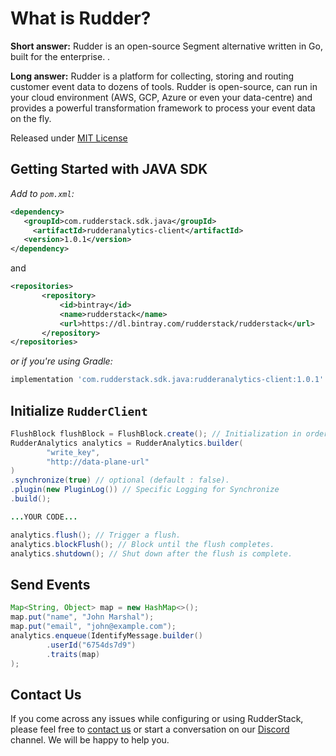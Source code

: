 
# What is Rudder?

**Short answer:**
Rudder is an open-source Segment alternative written in Go, built for the enterprise. .

**Long answer:**
Rudder is a platform for collecting, storing and routing customer event data to dozens of tools. Rudder is open-source, can run in your cloud environment (AWS, GCP, Azure or even your data-centre) and provides a powerful transformation framework to process your event data on the fly.

Released under [MIT License](https://opensource.org/licenses/MIT)

## Getting Started with JAVA SDK

*Add to `pom.xml`:*

```xml
<dependency>
   <groupId>com.rudderstack.sdk.java</groupId>
	 <artifactId>rudderanalytics-client</artifactId>
   <version>1.0.1</version>
</dependency>
```
and
```xml
<repositories>
       <repository>
           <id>bintray</id>
           <name>rudderstack</name>
           <url>https://dl.bintray.com/rudderstack/rudderstack</url>
       </repository>
</repositories>
```

*or if you're using Gradle:*

```bash
implementation 'com.rudderstack.sdk.java:rudderanalytics-client:1.0.1'
```

## Initialize ```RudderClient```
```java
FlushBlock flushBlock = FlushBlock.create(); // Initialization in order to block further method invocation until the flush completes. 
RudderAnalytics analytics = RudderAnalytics.builder(
        "write_key",
        "http://data-plane-url"
)
.synchronize(true) // optional (default : false).
.plugin(new PluginLog()) // Specific Logging for Synchronize
.build();

...YOUR CODE...

analytics.flush(); // Trigger a flush.
analytics.blockFlush(); // Block until the flush completes.
analytics.shutdown(); // Shut down after the flush is complete.
```

## Send Events
```java
Map<String, Object> map = new HashMap<>();
map.put("name", "John Marshal");
map.put("email", "john@example.com");
analytics.enqueue(IdentifyMessage.builder()
        .userId("6754ds7d9")
        .traits(map)
);
```

## Contact Us
If you come across any issues while configuring or using RudderStack, please feel free to [contact us](https://rudderstack.com/contact/) or start a conversation on our [Discord](https://discordapp.com/invite/xNEdEGw) channel. We will be happy to help you.
